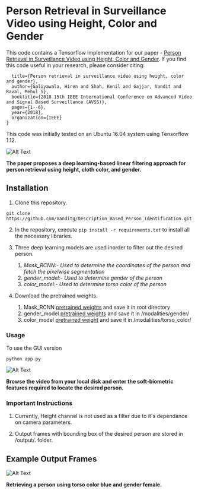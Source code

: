 # Person Retrieval in Surveillance Video using Height, Color and Gender

This code contains a Tensorflow implementation for our paper - [Person Retrieval in Surveillance Video using Height, Color and Gender](https://arxiv.org/abs/1810.05080). If you find this code useful in your research, please consider citing: 
```@inproceedings{galiyawala2018person,
  title={Person retrieval in surveillance video using height, color and gender},
  author={Galiyawala, Hiren and Shah, Kenil and Gajjar, Vandit and Raval, Mehul S},
  booktitle={2018 15th IEEE International Conference on Advanced Video and Signal Based Surveillance (AVSS)},
  pages={1--6},
  year={2018},
  organization={IEEE}
}
```
This code was initially tested on an Ubuntu 16.04 system using Tensorflow 1.12. 

![Alt Text](https://github.com/Vanditg/Description_Based_Person_Identification/blob/master/readme_images/Person_Retrieval.jpeg)

**The paper proposes a deep learning-based linear filtering approach for person retrieval using height, cloth color, and gender.**

## Installation

1) Clone this repository.
```
git clone https://github.com/Vanditg/Description_Based_Person_Identification.git
```

2) In the repository, execute `pip install -r requirements.txt` to install all the necessary libraries.
	
3) Three deep learning models are used inorder to filter out the desired person.
	1) *Mask_RCNN:- Used to determine the coordinates of the person and fetch the pixelwise segmentation*
	2) *gender_model:- Used to determine gender of the person*
	3) *color_model:- Used to determine torso color of the person*

4) Download the pretrained weights.
	1) Mask_RCNN [pretrained weights](https://drive.google.com/open?id=1g8hvgQ199VmevOuoTJtaR9yo0CPheqxt) and save it in root directory
	2) gender_model [pretrained weights](https://drive.google.com/open?id=1ZB67dCOY_mSGBFtDL6EteKb_uOTodN9J) and save it in /modalities/gender/ 
	3) color_model [pretrained weight](https://drive.google.com/open?id=13EpN25wSwI5gcoEs8wgJ8OmFx4Y6-YfW) and save it in /modalities/torso_color/ 

### Usage
To use the GUI version
```
python app.py
```

![Alt Text](https://github.com/Vanditg/Description_Based_Person_Identification/blob/master/readme_images/queries_screen.png)

**Browse the video from your local disk and enter the soft-biometric features required to locate the desired person.**

### Important Instructions

1) Currently, Height channel is not used as a filter due to it's dependance on camera parameters.

2) Output frames with bounding box of the desired person are stored in /output/. folder.

## Example Output Frames

![Alt Text](https://github.com/Vanditg/Description_Based_Person_Identification/blob/master/readme_images/output.gif)

**Retrieving a person using torso color blue and gender female.**